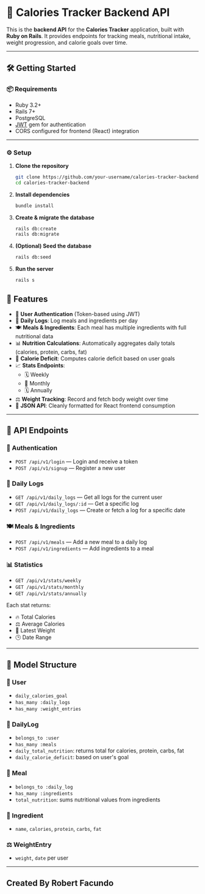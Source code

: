 
# 🥗 Calories Tracker Backend API

This is the **backend API** for the **Calories Tracker** application, built with **Ruby on Rails**. It provides endpoints for tracking meals, nutritional intake, weight progression, and calorie goals over time.

---

## 🛠️ Getting Started

### 📦 Requirements

- Ruby 3.2+
- Rails 7+
- PostgreSQL
- [JWT](https://github.com/jwt/ruby-jwt) gem for authentication
- CORS configured for frontend (React) integration


---

### ⚙️ Setup

1. **Clone the repository**  
   ```bash
   git clone https://github.com/your-username/calories-tracker-backend.git
   cd calories-tracker-backend
   ```

2. **Install dependencies**  
   ```bash
   bundle install
   ```

3. **Create & migrate the database**  
   ```bash
   rails db:create
   rails db:migrate
   ```

4. **(Optional) Seed the database**  
   ```bash
   rails db:seed
   ```

5. **Run the server**  
   ```bash
   rails s
   ```


## 🚀 Features

- 🔐 **User Authentication** (Token-based using JWT)
- 📆 **Daily Logs**: Log meals and ingredients per day
- 🍽️ **Meals & Ingredients**: Each meal has multiple ingredients with full nutritional data
- 📊 **Nutrition Calculations**: Automatically aggregates daily totals (calories, protein, carbs, fat)
- 🔻 **Calorie Deficit**: Computes calorie deficit based on user goals
- 📈 **Stats Endpoints**:
  - 🗓️ Weekly
  - 📅 Monthly
  - 🗓️ Annually
- ⚖️ **Weight Tracking**: Record and fetch body weight over time
- 🧾 **JSON API**: Cleanly formatted for React frontend consumption

---

## 🔗 API Endpoints

### 🔑 Authentication
- `POST /api/v1/login` — Login and receive a token
- `POST /api/v1/signup` — Register a new user

### 📅 Daily Logs
- `GET /api/v1/daily_logs` — Get all logs for the current user
- `GET /api/v1/daily_logs/:id` — Get a specific log
- `POST /api/v1/daily_logs` — Create or fetch a log for a specific date

### 🍽️ Meals & Ingredients
- `POST /api/v1/meals` — Add a new meal to a daily log
- `POST /api/v1/ingredients` — Add ingredients to a meal

### 📊 Statistics
- `GET /api/v1/stats/weekly`
- `GET /api/v1/stats/monthly`
- `GET /api/v1/stats/annually`

Each stat returns:
- 🔥 Total Calories
- ⚖️ Average Calories
- 📍 Latest Weight
- 🕒 Date Range

---

## 🧬 Model Structure

### 👤 User
- `daily_calories_goal`
- `has_many :daily_logs`
- `has_many :weight_entries`

### 📅 DailyLog
- `belongs_to :user`
- `has_many :meals`
- `daily_total_nutrition`: returns total for calories, protein, carbs, fat
- `daily_calorie_deficit`: based on user's goal

### 🍲 Meal
- `belongs_to :daily_log`
- `has_many :ingredients`
- `total_nutrition`: sums nutritional values from ingredients

### 🥑 Ingredient
- `name`, `calories`, `protein`, `carbs`, `fat`

### ⚖️ WeightEntry
- `weight`, `date` per user

---
Created By Robert Facundo
---


